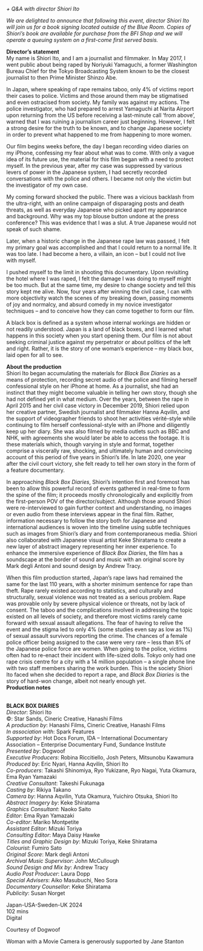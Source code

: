 
_+ Q&A with director Shiori Ito_

_We are delighted to announce that following this event, director Shiori Ito will join us for a book signing located outside of the Blue Room. Copies of Shiori’s book are available for purchase from the BFI Shop and we will operate a queuing system on a first-come first served basis._

**Director’s statement**  
My name is Shiori Ito, and I am a journalist and filmmaker. In May 2017, I went public about being raped by Noriyuki Yamaguchi, a former Washington Bureau Chief for the Tokyo Broadcasting System known to be the closest journalist to then Prime Minister Shinzo Abe.

In Japan, where speaking of rape remains taboo, only 4% of victims report their cases to police. Victims and those around them may be stigmatised and even ostracised from society. My family was against my actions. The police investigator, who had prepared to arrest Yamaguchi at Narita Airport upon returning from the US before receiving a last-minute call ‘from above’, warned that I was ruining a journalism career just beginning. However, I felt a strong desire for the truth to be known, and to change Japanese society in order to prevent what happened to me from happening to more women.

Our film begins weeks before, the day I began recording video diaries on my iPhone, confessing my fear about what was to come. With only a vague idea of its future use, the material for this film began with a need to protect myself. In the previous year, after my case was suppressed by various levers of power in the Japanese system, I had secretly recorded conversations with the police and others. I became not only the victim but the investigator of my own case.

My coming forward shocked the public. There was a vicious backlash from the ultra-right, with an online campaign of disparaging posts and death threats, as well as everyday Japanese who picked apart my appearance and background. Why was my top blouse button undone at the press conference? This was evidence that I was a slut. A true Japanese would not speak of such shame.

Later, when a historic change in the Japanese rape law was passed, I felt my primary goal was accomplished and that I could return to a normal life. It was too late. I had become a hero, a villain, an icon – but I could not live with myself.

I pushed myself to the limit in shooting this documentary. Upon revisiting the hotel where I was raped, I felt the damage I was doing to myself might be too much. But at the same time, my desire to change society and tell this story kept me alive. Now, four years after winning the civil case, I can with more objectivity watch the scenes of my breaking down, passing moments of joy and normalcy, and absurd comedy in my novice investigator techniques – and to conceive how they can come together to form our film.

A black box is defined as a system whose internal workings are hidden or not readily understood. Japan is a land of black boxes, and I learned what happens in this society when you start opening them. Our film is not about seeking criminal justice against my perpetrator or about politics of the left and right. Rather, it is the story of one woman’s experience – my black box, laid open for all to see.

**About the production**  
Shiori Ito began accumulating the materials for _Black Box Diaries_ as a means of protection, recording secret audio of the police and filming herself confessional style on her iPhone at home. As a journalist, she had an instinct that they might become valuable in telling her own story, though she had not defined yet in what medium. Over the years, between the rape in April 2015 and her civil case victory in December 2019, Shiori relied upon her creative partner, Swedish journalist and filmmaker Hanna Aqvilin, and the support of videographer friends to shoot her activities vérité-style while continuing to film herself confessional-style with an iPhone and diligently keep up her diary. She was also filmed by media outlets such as BBC and NHK, with agreements she would later be able to access the footage. It is these materials which, though varying in style and format, together comprise a viscerally raw, shocking, and ultimately human and convincing account of this period of five years in Shiori’s life. In late 2020, one year after the civil court victory, she felt ready to tell her own story in the form of a feature documentary.

In approaching _Black Box Diaries_, Shiori’s intention first and foremost has been to allow this powerful record of events gathered in real-time to form the spine of the film; it proceeds mostly chronologically and explicitly from the first-person POV of the director/subject. Although those around Shiori were re-interviewed to gain further context and understanding, no images or even audio from these interviews appear in the final film. Rather, information necessary to follow the story both for Japanese and international audiences is woven into the timeline using subtle techniques such as images from Shiori’s diary and from contemporaneous media. Shiori also collaborated with Japanese visual artist Keke Shiratama to create a new layer of abstract imagery representing her inner experience. To enhance the immersive experience of _Black Box Diaries_, the film has a soundscape at the border of sound and music with an original score by Mark degli Antoni and sound design by Andrew Tracy.

When this film production started, Japan’s rape laws had remained the same for the last 110 years, with a shorter minimum sentence for rape than theft. Rape rarely existed according to statistics, and culturally and structurally, sexual violence was not treated as a serious problem. Rape was provable only by severe physical violence or threats, not by lack of consent. The taboo and the complications involved in addressing the topic existed on all levels of society, and therefore most victims rarely came forward with sexual assault allegations. The fear of having to relive the event and the stigma led to only 4% (some studies even say as low as 1%) of sexual assault survivors reporting the crime. The chances of a female police officer being assigned to the case were very rare – less than 8% of the Japanese police force are women. When going to the police, victims often had to re-enact their incident with life-sized dolls. Tokyo only had one rape crisis centre for a city with a 14 million population – a single phone line with two staff members sharing the work burden. This is the society Shiori Ito faced when she decided to report a rape, and _Black Box Diaries_ is the story of hard-won change, albeit not nearly enough yet.  
**Production notes**
<br><br>

**BLACK BOX DIARIES**  
_Director_: Shiori Ito  
©: Star Sands, Cineric Creative, Hanashi Films  
_A production by_: Hanashi Films, Cineric Creative, Hanashi Films  
_In association with_: Spark Features  
_Supported by_: Hot Docs Forum, IDA – International Documentary Association – Enterprise Documentary Fund, Sundance Institute  
_Presented by_: Dogwoof  
_Executive Producers_: Robina Riccitiello,  Josh Peters, Mitsunobu Kawamura  
_Produced by_: Eric Nyari, Hanna Aqvilin, Shiori Ito  
_Co-producers_: Takashi Shinomiya,  Ryo Yukizane, Ryo Nagai, Yuta Okamura, Ema Ryan Yamazaki  
_Creative Consultant_: Takeshi Fukunaga  
_Casting by_: Rikiya Takano  
_Camera by_: Hanna Aqvilin, Yuta Okamura,  Yuichiro Otsuka, Shiori Ito  
_Abstract Imagery by_: Keke Shiratama  
_Graphics Consultant_: Naoko Saito  
_Editor_: Ema Ryan Yamazaki  
_Co-editor_: Mariko Montpetite  
_Assistant Editor_: Mizuki Toriya  
_Consulting Editor_: Maya Daisy Hawke  
_Titles and Graphic Design by_: Mizuki Toriya,  Keke Shiratama  
_Colourist_: Fumiro Sato  
_Original Score_: Mark degli Antoni  
_Archival Music Supervisor_: John McCullough  
_Sound Design and Mix by_: Andrew Tracy  
_Audio Post Producer_: Laura Dopp  
_Special Advisers_: Aiko Masubuchi, Neo Sora  
_Documentary Counsellor_: Keke Shiratama  
_Publicity_: Susan Norget

Japan-USA-Sweden-UK 2024  
102 mins  
Digital

Courtesy of Dogwoof

Woman with a Movie Camera is generously supported by Jane Stanton
<br><br>
<!--stackedit_data:
eyJoaXN0b3J5IjpbLTczOTAwMjQzMF19
-->
